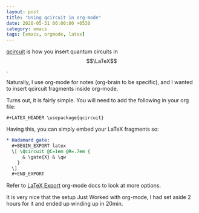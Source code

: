 ```yaml
---
layout: post
title: "Using qcircuit in org-mode"
date: 2020-05-31 06:00:00 +0530
category: emacs
tags: [emacs, orgmode, latex]
---
```

[qcircuit][1] is how you insert quantum circuits in $$\LaTeX$$.

Naturally, I use org-mode for notes (org-brain to be specific), and I wanted to insert qcircuit fragments inside org-mode.

Turns out, it is fairly simple. You will need to add the following in your org file:

```
#+LATEX_HEADER \usepackage{qcircuit}
```

Having this, you can simply embed your LaTeX fragments so:

``` org
* Hadamard gate:
  #+BEGIN_EXPORT latex
  \[ \Qcircuit @C=1em @R=.7em {
      & \gate{X} & \qw
    }
  \]
  #+END_EXPORT

```

Refer to [LaTeX Export][2] org-mode docs to look at more options.

It is very nice that the setup Just Worked with org-mode, I had set aside 2 hours for it and ended up winding up in 20min.


[1]: https://github.com/CQuIC/qcircuit
[2]: https://orgmode.org/manual/LaTeX-Export.html#LaTeX-Export
